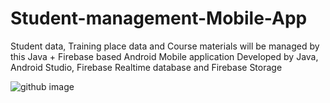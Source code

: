 # Student-management-Mobile-App
Student data, Training place data and Course materials will be managed by this Java + Firebase based Android Mobile application
Developed by Java, Android Studio, Firebase Realtime database and Firebase Storage 


![github image](https://user-images.githubusercontent.com/48172594/170812495-4c8000e9-9948-4f73-86b6-70a82dc51152.png)

